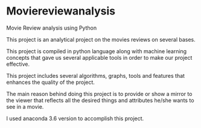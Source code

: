# Moviereviewanalysis
Movie Review analysis using Python

This project is an analytical project on the movies reviews on several bases. 

This project is compiled in python language along with machine learning concepts that gave us several applicable tools in order to make our project effective.

This project includes several algorithms, graphs, tools and features that enhances the quality of the project. 

The main reason behind doing this project is to provide or show a mirror to the viewer that reflects all the desired things and attributes he/she wants to see in a movie.

I used anaconda 3.6 version to accomplish this project.

